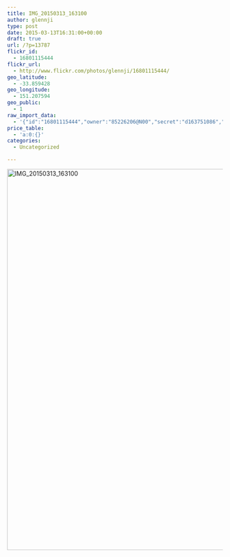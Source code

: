 ```yaml
---
title: IMG_20150313_163100
author: glennji
type: post
date: 2015-03-13T16:31:00+00:00
draft: true
url: /?p=13787
flickr_id:
  - 16801115444
flickr_url:
  - http://www.flickr.com/photos/glennji/16801115444/
geo_latitude:
  - -33.859428
geo_longitude:
  - 151.207594
geo_public:
  - 1
raw_import_data:
  - '{"id":"16801115444","owner":"85226206@N00","secret":"d163751086","server":"7790","farm":8,"title":"IMG_20150313_163100","ispublic":0,"isfriend":0,"isfamily":0,"description":{"_content":""},"dateupload":"1431087600","lastupdate":"1431087609","datetaken":"2015-03-13 16:31:00","datetakengranularity":"0","datetakenunknown":"0","ownername":"glennji","tags":"","machine_tags":"","originalsecret":"8e50d41b65","originalformat":"jpg","latitude":"-33.859428","longitude":"151.207594","accuracy":"16","context":0,"place_id":"uyU97kpTVLseY.4z4g","woeid":"26198434","geo_is_family":0,"geo_is_friend":0,"geo_is_contact":0,"geo_is_public":0,"media":"photo","media_status":"ready","url_o":"https://farm8.staticflickr.com/7790/16801115444_8e50d41b65_o.jpg","height_o":"4208","width_o":"3120"}'
price_table:
  - 'a:0:{}'
categories:
  - Uncategorized

---
```

<p class="flickr-image">
  <a href="http://www.flickr.com/photos/glennji/16801115444/" class="flickr-link"><img src="/wp-content/uploads/2015/03/16801115444_8e50d41b65_o-759x1024.jpg" width="660" height="890" alt="IMG_20150313_163100" class="keyring-img" /></a>
</p>
